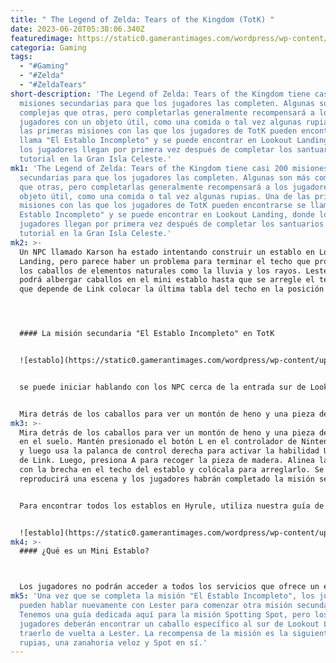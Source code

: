```yaml
---
title: " The Legend of Zelda: Tears of the Kingdom (TotK) "
date: 2023-06-20T05:38:06.340Z
featuredimage: https://static0.gamerantimages.com/wordpress/wp-content/uploads/2023/06/the-incomplete-stable-totk.jpg?q=50&fit=contain&w=1140&h=&dpr=1.5
categoria: Gaming
tags:
  - "#Gaming"
  - "#Zelda"
  - "#ZeldaTears"
short-description: 'The Legend of Zelda: Tears of the Kingdom tiene casi 200
  misiones secundarias para que los jugadores las completen. Algunas son más
  complejas que otras, pero completarlas generalmente recompensará a los
  jugadores con un objeto útil, como una comida o tal vez algunas rupias. Una de
  las primeras misiones con las que los jugadores de TotK pueden encontrarse se
  llama "El Establo Incompleto" y se puede encontrar en Lookout Landing, donde
  los jugadores llegan por primera vez después de completar los santuarios del
  tutorial en la Gran Isla Celeste.'
mk1: 'The Legend of Zelda: Tears of the Kingdom tiene casi 200 misiones
  secundarias para que los jugadores las completen. Algunas son más complejas
  que otras, pero completarlas generalmente recompensará a los jugadores con un
  objeto útil, como una comida o tal vez algunas rupias. Una de las primeras
  misiones con las que los jugadores de TotK pueden encontrarse se llama "El
  Establo Incompleto" y se puede encontrar en Lookout Landing, donde los
  jugadores llegan por primera vez después de completar los santuarios del
  tutorial en la Gran Isla Celeste.'
mk2: >-
  Un NPC llamado Karson ha estado intentando construir un establo en Lookout
  Landing, pero parece haber un problema para terminar el techo que protege a
  los caballos de elementos naturales como la lluvia y los rayos. Lester no
  podrá albergar caballos en el mini establo hasta que se arregle el techo, así
  que depende de Link colocar la última tabla del techo en la posición correcta.




  #### La misión secundaria "El Establo Incompleto" en TotK 


  ![establo](https://static0.gamerantimages.com/wordpress/wp-content/uploads/2023/06/the-incomplete-stable-location-lookout-landing-totk.jpeg?q=50&fit=crop&w=1500&dpr=1.5 "establo")


  se puede iniciar hablando con los NPC cerca de la entrada sur de Lookout Landing en las coordenadas -0253, 0058, 0019. Tanto Lester como Karson estarán mirando el establo incompleto.


  Mira detrás de los caballos para ver un montón de heno y una pieza de madera en el suelo. Mantén presionado el botón L en el controlador de Nintendo Switch y luego usa la palanca de control derecha para activar la habilidad Ultrahand de Link. Luego, presiona A para recoger la pieza de madera. Alinea la pieza con la brecha en el techo del establo y colócala para arreglarlo. Se reproducirá una escena y los jugadores habrán completado la misión secundaria.
mk3: >-
  Mira detrás de los caballos para ver un montón de heno y una pieza de madera
  en el suelo. Mantén presionado el botón L en el controlador de Nintendo Switch
  y luego usa la palanca de control derecha para activar la habilidad Ultrahand
  de Link. Luego, presiona A para recoger la pieza de madera. Alinea la pieza
  con la brecha en el techo del establo y colócala para arreglarlo. Se
  reproducirá una escena y los jugadores habrán completado la misión secundaria.


  Para encontrar todos los establos en Hyrule, utiliza nuestra guía de ubicaciones de establos dedicada para TotK.


  ![establo](https://static0.gamerantimages.com/wordpress/wp-content/uploads/2023/06/the-incomplete-stable-horse-roof-totk.jpeg?q=50&fit=crop&w=1500&dpr=1.5 "esatabñlo")
mk4: >-
  #### ¿Qué es un Mini Establo?



  Los jugadores no podrán acceder a todos los servicios que ofrece un establo regular y de tamaño completo en Tears of the Kingdom, pero el mini establo aún se puede utilizar para registrar, albergar y sacar caballos. Los jugadores no pueden canjear puntos de pony por recompensas, pero pueden obtener un punto hablando con Lester.
mk5: 'Una vez que se completa la misión "El Establo Incompleto", los jugadores
  pueden hablar nuevamente con Lester para comenzar otra misión secundaria.
  Tenemos una guía dedicada aquí para la misión Spotting Spot, pero los
  jugadores deberán encontrar un caballo específico al sur de Lookout Landing y
  traerlo de vuelta a Lester. La recompensa de la misión es la siguiente: 50
  rupias, una zanahoria veloz y Spot en sí.'
---
```

